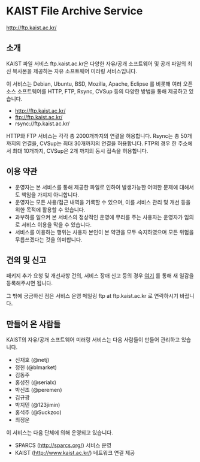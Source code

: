 KAIST File Archive Service 
====

http://ftp.kaist.ac.kr/

## 소개

KAIST 파일 서비스 ftp.kaist.ac.kr은 다양한 자유/공개 소프트웨어 및 공개 파일의 최신 복사본을 제공하는 자유 소프트웨어 미러링 서비스입니다.

이 서비스는 Debian, Ubuntu, BSD, Mozilla, Apache, Eclipse 를 비롯해 여러 오픈 소스 소프트웨어를 HTTP, FTP, Rsync, CVSup 등의 다양한 방법을 통해 제공하고 있습니다.

 * http://ftp.kaist.ac.kr/
 * ftp://ftp.kaist.ac.kr/
 * rsync://ftp.kaist.ac.kr/

HTTP와 FTP 서비스는 각각 총 2000개까지의 연결을 허용합니다. Rsync는 총 50개까지의 연결을, CVSup는 최대 30개까지의 연결을 허용합니다. FTP의 경우 한 주소에서 최대 10개까지, CVSup은 2개 까지의 동시 접속을 허용합니다.

## 이용 약관

* 운영자는 본 서비스를 통해 제공한 파일로 인하여 발생가능한 어떠한 문제에 대해서도 책임을 가지지 아니합니다.
* 운영자는 모든 사용/접근 내역을 기록할 수 있으며, 이를 서비스 관리 및 개선 등을 위한 목적에 활용할 수 있습니다.
* 과부하를 일으켜 본 서비스의 정상적인 운영에 무리를 주는 사용자는 운영자가 임의로 서비스 이용을 막을 수 있습니다.
* 서비스를 이용하는 행위는 사용자 본인이 본 약관을 모두 숙지하였으며 모든 위험을 무릅쓰겠다는 것을 의미합니다.

## 건의 및 신고

패키지 추가 요청 및 개선사항 건의, 서비스 장애 신고 등의 경우 [여기](https://github.com/sparcs-kaist/ftp.kaist.ac.kr/issues/new) 를 통해 새 일감을 등록해주시면 됩니다.

그 밖에 궁금하신 점은 서비스 운영 메일링 ftp at ftp.kaist.ac.kr 로 연락하시기 바랍니다.

## 만들어 온 사람들

KAIST의 자유/공개 소프트웨어 미러링 서비스는 다음 사람들이 만들어 관리하고 있습니다.

 * 신재호 (@netj)
 * 정헌 (@blmarket)
 * 김동주
 * 홍성진 (@serialx)
 * 박신조 (@peremen)
 * 김규광
 * 박지민 (@123jimin)
 * 홍석주 (@Suckzoo)
 * 최정운
 
이 서비스는 다음 단체에 의해 운영되고 있습니다.

 * SPARCS (http://sparcs.org/) 서비스 운영
 * KAIST (http://www.kaist.ac.kr/) 네트워크 연결 제공
